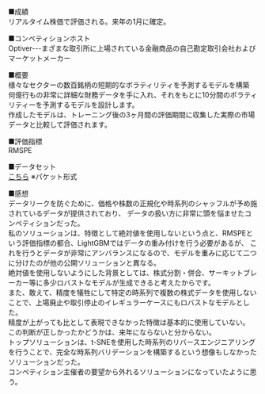 
■成績  
リアルタイム株価で評価される。来年の1月に確定。  

■コンペティションホスト  
Optiver---まざまな取引所に上場されている金融商品の自己勘定取引会社およびマーケットメーカー

■概要  
様々なセクターの数百銘柄の短期的なボラティリティを予測するモデルを構築  
何億行もの非常に詳細な財務データを手に入れ、それをもとに10分間のボラティリティーを予測するモデルを設計します。  
作成したモデルは、トレーニング後の3ヶ月間の評価期間に収集した実際の市場データと比較して評価されます。

■評価指標  
RMSPE  

■データセット  
[こちら](https://www.kaggle.com/c/optiver-realized-volatility-prediction/data) ※パケット形式

■感想  
データリークを防ぐために、価格や株数の正規化や時系列のシャッフルが予め施されているデータが提供されており、
データの扱い方に非常に頭を悩ませたコンペティションだった。  
私のソリューションは、特徴として絶対値を使用しないという点と、RMSPEという評価指標の都合、LightGBMではデータの重み付けを行う必要があるが、
これを行うとデータが非常にアンバランスになるので、モデルを重みに応じて二つに分けたのが他の公開ソリューションと異なる。  
絶対値を使用しないようにした背景としては、株式分割・併合、サーキットブレーカー等に多少ロバストなモデルが生成できると考えたからです。  
また、敢えて、精度を犠牲にして特定の時系列で複数の株式データを使用しないことで、上場廃止や取引停止のイレギュラーケースにもロバストなモデルとした。  
精度が上がっても比として表現できなかった特徴は基本的に使用していない。  
この判断が正しかったかどうかは、来年にならないと分からない。  
トップソリューションは、t-SNEを使用した時系列のリバースエンジニアリングを行うことで、完全な時系列バリデーションを構築するという想像もしなかったソリューションだった。   
コンペティション主催者の要望から外れるソリューションになっていたように思う。  



